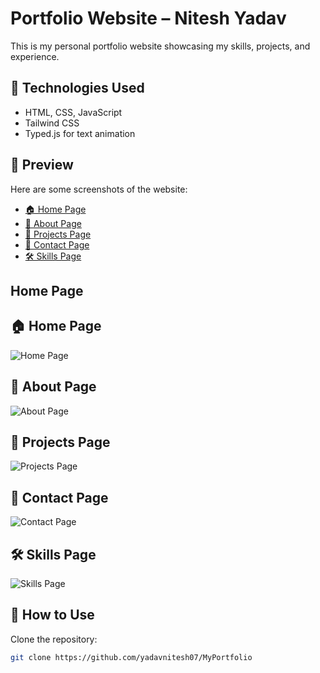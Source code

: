 # Portfolio Website – Nitesh Yadav

This is my personal portfolio website showcasing my skills, projects, and experience.

## 🚀 Technologies Used

- HTML, CSS, JavaScript
- Tailwind CSS
- Typed.js for text animation

## 📸 Preview

Here are some screenshots of the website:

- [🏠 Home Page](#home-page)
- [📖 About Page](#about-page)
- [💼 Projects Page](#projects-page)
- [📩 Contact Page](#contact-page)
- [🛠️ Skills Page](#skills-page)

## Home Page
## 🏠 Home Page

![Home Page](assets/preview-home.png)

## 📖 About Page

![About Page](assets/preview-about.png)

## 💼 Projects Page

![Projects Page](assets/preview-projects.png)

## 📩 Contact Page

![Contact Page](assets/preview-contact.png)

## 🛠️ Skills Page

![Skills Page](assets/preview-skills.png)


## 📂 How to Use

Clone the repository:

```bash
git clone https://github.com/yadavnitesh07/MyPortfolio

